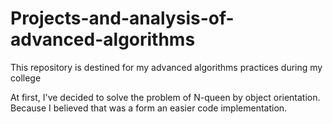 # Projects-and-analysis-of-advanced-algorithms
This repository is destined for my advanced algorithms practices during my college

At first, I've decided to solve the problem of N-queen by  object orientation. Because I believed that was a form  an easier code implementation.
